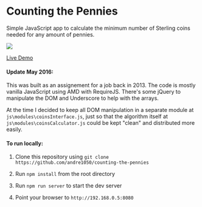 Counting the Pennies
====================

Simple JavaScript app to calculate the minimum number of Sterling coins needed for any amount of pennies.

![](http://andretc.com/demos/ctp/ctp_cover.png)

[Live Demo](http://andretc.com/demos/ctp/)

#### Update May 2016: 

This was built as an assignement for a job back in 2013. The code is mostly vanilla JavaScript using AMD with RequireJS. There's some jQuery to manipulate the DOM and Underscore to help with the arrays.

At the time I decided to keep all DOM manipulation in a separate module at `js\modules\coinsInterface.js`, just so that the algorithm itself at `js\modules\coinsCalculator.js` could be kept "clean" and distributed more easily.

#### To run locally:
1. Clone this repository using `git clone https://github.com/andre1050/counting-the-pennies`

2. Run `npm install` from the root directory

3. Run `npm run server` to start the dev server

4. Point your browser to `http://192.168.0.5:8080`
